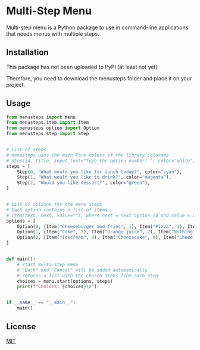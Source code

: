 # Multi-Step Menu

Multi-step menu is a Python package to use in command-line applications that needs menus with multiple steps.

## Installation

This package has not been uploaded to PyPI (at least not yet).

Therefore, you need to download the menusteps folder and place it on your project.


## Usage

```python
from menusteps import menu
from menusteps.item import Item
from menusteps.option import Option
from menusteps.step import Step


# List of steps
# menusteps uses the main Fore colors of the library Colorama
# Step(id, title, input_text="Type the option number: ", color="white")
steps = [
    Step(0, "What would you like for lunch today?", color="cyan"),
    Step(1, "What would you like to drink?", color="magenta"),
    Step(2, "Would you like dessert?", color="green"),
]


# List of options for the menu steps
# Each option contains a list of items
# Item(text, next, value=""), where next = next option id and value = value to return (defaut value is the text)
options = [
    Option(0, [Item("Cheeseburger and fries", 1), Item("Pizza", 1), Item("Spaghetti", 1)]),
    Option(1, [Item("Coke", 2), Item("Orange juice", 2), Item("Nothing", 2)]),
    Option(2, [Item("Icecream", 0), Item("Cheesecake", 0), Item("Chocolate cake", 0)]),
]


def main():
    # start multi-step menu
    # "Back" and "Cancel" will be added automatically
    # returns a list with the chosen items from each step
    choices = menu.start(options, steps)
    print(f"Choices: {choices}\n")


if __name__ == "__main__":
    main()
```

## License
[MIT](https://github.com/jumiranda5/multi-step-menu/blob/main/LICENSE.md)
